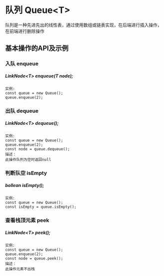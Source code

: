 # 队列 Queue\<T>

队列是一种先进先出的线性表，通过使用数组或链表实现，在后端进行插入操作，在前端进行删除操作

## 基本操作的API及示例

### 入队 enqueue
##### LinkNode\<T> enqueue(T node);
``` text
实例:
const queue = new Queue();
queue.enqueue(2);
```

### 出队 dequeue
##### LinkNode\<T> dequeue();
``` text
实例:
const queue = new Queue();
queue.enqueue(2);
const node = queue.dequeue();
描述：
此操作队列为空时返回null
```

### 判断队空 isEmpty
##### bollean isEmpty();
``` text
实例:
const queue = new Queue();
const isEmpty = queue.isEmpty();
```

### 查看栈顶元素 peek
##### LinkNode\<T> peek();
``` text
实例:
const queue = new Queue();
queue.enqueue(2);
const node = queue.peek();
描述：
此操作元素不出栈
```

